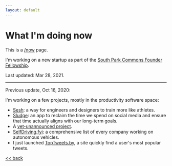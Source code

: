 ```yaml
---
layout: default
---
```


# What I'm doing now

This is a [/now](https://nownownow.com/about) page.

I'm working on a new startup as part of the [South Park Commons Founder Fellowship](https://medium.com/south-park-commons/announcing-the-spc-founder-fellowship-88e8f4c2ba9c).

Last updated: Mar 28, 2021.

---

Previous update, Oct 16, 2020:

I'm working on a few projects, mostly in the productivity software space:

* [Sesh](http://getsesh.io): a way for engineers and designers to train more like athletes.
* [Sludge](http://www.sludge.life): an app to reclaim the time we spend on social media and ensure that time
  actually aligns with our long-term goals.
* A [yet-unannounced project](https://lifedom.io).
* [SelfDriving.fyi](https://selfdriving.fyi/): a comprehensive list of every company working on autonomous vehicles.
* I just launched [TopTweets.by](https://toptweets.by/), a site quickly find a user's most popular tweets.

[<< back](/)
